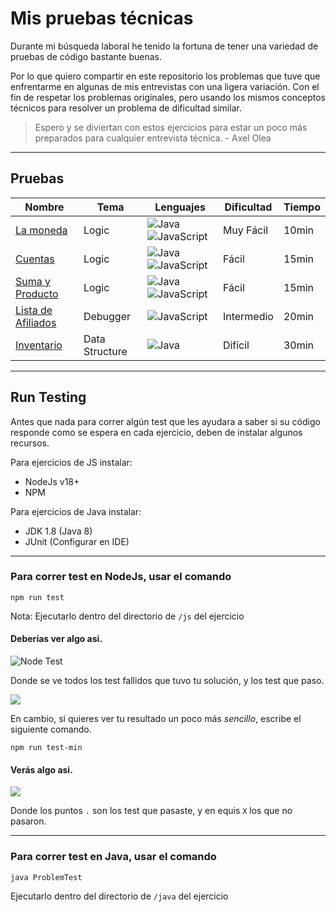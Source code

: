 # Mis pruebas técnicas

Durante mi búsqueda laboral he tenido la fortuna de tener una variedad de pruebas de código bastante buenas.

Por lo que quiero compartir en este repositorio los problemas que tuve que enfrentarme en algunas de mis entrevistas con una ligera variación.
Con el fin de respetar los problemas originales, pero usando los mismos conceptos técnicos para resolver un problema de dificultad similar.

> Espero y se diviertan con estos ejercicios para estar un poco más preparados para cualquier entrevista técnica. - Axel Olea

___

## Pruebas

| Nombre                  | Tema           | Lenguajes                       | Dificultad | Tiempo |
|-------------------------|----------------|---------------------------------|------------|--------|
| [La moneda][1]          | Logic          | ![Java][java] ![JavaScript][js] | Muy Fácil  | 10min  |
| [Cuentas][2]            | Logic          | ![Java][java] ![JavaScript][js] | Fácil      | 15min  |
| [Suma y Producto][3]    | Logic          | ![Java][java] ![JavaScript][js] | Fácil      | 15min  |
| [Lista de Afiliados][4] | Debugger       | ![JavaScript][js]               | Intermedio | 20min  |
| [Inventario][5]         | Data Structure | ![Java][java]                   | Difícil    | 30min  |

___

## Run Testing

Antes que nada para correr algún test que les ayudara a saber si su código responde como se espera en cada ejercicio, 
deben de instalar algunos recursos.

Para ejercicios de JS instalar:
- NodeJs v18+
- NPM

Para ejercicios de Java instalar:
- JDK 1.8 (Java 8)
- JUnit (Configurar en IDE)

___

### Para correr test en NodeJs, usar el comando

```shell
npm run test
```
Nota:
Ejecutarlo dentro del directorio de ```/js``` del ejercicio

#### Deberías ver algo asi.

![](https://live.staticflickr.com/65535/53156466731_097fb8c000_h.jpg "Node Test")

Donde se ve todos los test fallidos que tuvo tu solución, y los test que paso.

![](https://live.staticflickr.com/65535/53156471666_cd4100ac1f_m.jpg)

En cambio, si quieres ver tu resultado un poco más _sencillo_, escribe el siguiente comando.

```shell
npm run test-min
```

#### Verás algo asi.

![](https://live.staticflickr.com/65535/53156476491_960e0f0dbd_z.jpg)

Donde los puntos ```.``` son los test que pasaste, y en equis ```X``` los que no pasaron.

___

### Para correr test en Java, usar el comando

```shell
java ProblemTest
```
Ejecutarlo dentro del directorio de ```/java``` del ejercicio

[java]: https://img.shields.io/badge/java-%23ED8B00.svg?style=for-the-badge&logo=openjdk&logoColor=white
[js]: https://img.shields.io/badge/javascript-%23323330.svg?style=for-the-badge&logo=javascript&logoColor=%23F7DF1E

[1]: https://github.com/axelolea/pruebas-tecnicas-jr/blob/main/la-moneda/info.md
[2]: https://github.com/axelolea/pruebas-tecnicas-jr/blob/main/cuentas/info.md
[3]: https://github.com/axelolea/pruebas-tecnicas-jr/blob/main/suma-producto/info.md
[4]: https://github.com/axelolea/pruebas-tecnicas-jr/blob/main/lista-afiliados/info.md
[5]: https://github.com/axelolea/pruebas-tecnicas-jr/blob/main/inventario/info.md